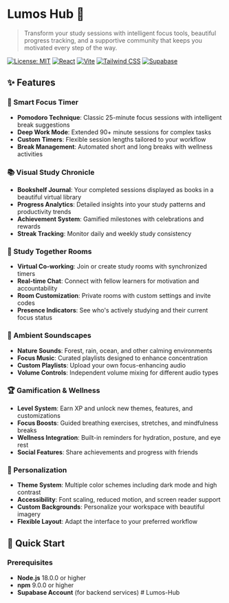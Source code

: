 # Lumos Hub 🌟

> Transform your study sessions with intelligent focus tools, beautiful progress tracking, and a supportive community that keeps you motivated every step of the way.

[![License: MIT](https://img.shields.io/badge/License-MIT-yellow.svg)](https://opensource.org/licenses/MIT)
[![React](https://img.shields.io/badge/React-18.2.0-blue.svg)](https://reactjs.org/)
[![Vite](https://img.shields.io/badge/Vite-4.4.9-646CFF.svg)](https://vitejs.dev/)
[![Tailwind CSS](https://img.shields.io/badge/Tailwind%20CSS-3.3.3-38B2AC.svg)](https://tailwindcss.com/)
[![Supabase](https://img.shields.io/badge/Supabase-2.38.0-3ECF8E.svg)](https://supabase.com/)

## ✨ Features

### 🎯 Smart Focus Timer
- **Pomodoro Technique**: Classic 25-minute focus sessions with intelligent break suggestions
- **Deep Work Mode**: Extended 90+ minute sessions for complex tasks
- **Custom Timers**: Flexible session lengths tailored to your workflow
- **Break Management**: Automated short and long breaks with wellness activities

### 📚 Visual Study Chronicle
- **Bookshelf Journal**: Your completed sessions displayed as books in a beautiful virtual library
- **Progress Analytics**: Detailed insights into your study patterns and productivity trends
- **Achievement System**: Gamified milestones with celebrations and rewards
- **Streak Tracking**: Monitor daily and weekly study consistency

### 👥 Study Together Rooms
- **Virtual Co-working**: Join or create study rooms with synchronized timers
- **Real-time Chat**: Connect with fellow learners for motivation and accountability
- **Room Customization**: Private rooms with custom settings and invite codes
- **Presence Indicators**: See who's actively studying and their current focus status

### 🎵 Ambient Soundscapes
- **Nature Sounds**: Forest, rain, ocean, and other calming environments
- **Focus Music**: Curated playlists designed to enhance concentration
- **Custom Playlists**: Upload your own focus-enhancing audio
- **Volume Controls**: Independent volume mixing for different audio types

### 🏆 Gamification & Wellness
- **Level System**: Earn XP and unlock new themes, features, and customizations
- **Focus Boosts**: Guided breathing exercises, stretches, and mindfulness breaks
- **Wellness Integration**: Built-in reminders for hydration, posture, and eye rest
- **Social Features**: Share achievements and progress with friends

### 🎨 Personalization
- **Theme System**: Multiple color schemes including dark mode and high contrast
- **Accessibility**: Font scaling, reduced motion, and screen reader support
- **Custom Backgrounds**: Personalize your workspace with beautiful imagery
- **Flexible Layout**: Adapt the interface to your preferred workflow

## 🚀 Quick Start

### Prerequisites
- **Node.js** 18.0.0 or higher
- **npm** 9.0.0 or higher
- **Supabase Account** (for backend services)
#   L u m o s - H u b  
 